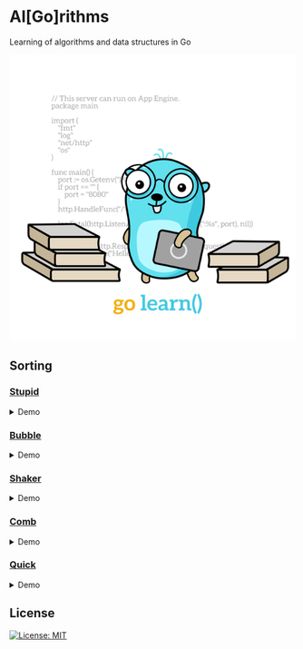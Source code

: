 # Al[Go]rithms

Learning of algorithms and data structures in Go

<p align="center"> 
    <img src="./assets/go-learn.640x640.png">
</p>

## Sorting

### [Stupid](./internal/sorting/stupid.go)
<details>
  <summary>
    Demo
  </summary>
    <br>
    <img src="./assets/algorithms/stupid-sorting-example.gif">
</details>

### [Bubble](./internal/sorting/bubble.go)
<details>
  <summary>
    Demo
  </summary>
    <br>
    <img src="./assets/algorithms/bubble-sorting-example.gif">
</details>

### [Shaker](./internal/sorting/shaker.go)
<details>
  <summary>
    Demo
  </summary>
    <br>
    <img src="./assets/algorithms/shaker-sorting-example.gif">
</details>

### [Comb](./internal/sorting/comb.go)
<details>
  <summary>
    Demo
  </summary>
    <br>
    <img src="./assets/algorithms/comb-sorting-example.gif">
</details>

### [Quick](./internal/sorting/quick.go)
<details>
  <summary>
    Demo
  </summary>
    <br>
    <img src="./assets/algorithms/quick-sorting-example.gif">
</details>

## License

[![License: MIT](https://img.shields.io/badge/License-MIT-brightgreen.svg)](./LICENSE)
